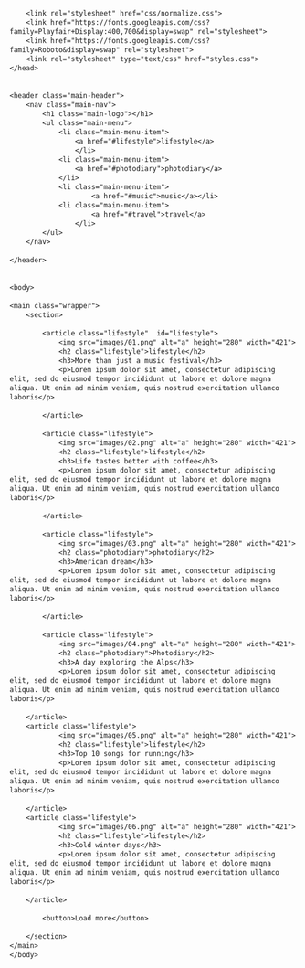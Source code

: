 <!DOCTYPE html>

<html>
    <head>
        <meta charset="UTF-8">
        <title>module 1</title>
        
        <link rel="stylesheet" href="css/normalize.css">
        <link href="https://fonts.googleapis.com/css?family=Playfair+Display:400,700&display=swap" rel="stylesheet">
        <link href="https://fonts.googleapis.com/css?family=Roboto&display=swap" rel="stylesheet">
        <link rel="stylesheet" type="text/css" href="styles.css">
    </head>

    
    <header class="main-header">
        <nav class="main-nav">
            <h1 class="main-logo"></h1>
            <ul class="main-menu">
                <li class="main-menu-item">
                    <a href="#lifestyle">lifestyle</a>
                    </li>
                <li class="main-menu-item">
                    <a href="#photodiary">photodiary</a>
                </li>
                <li class="main-menu-item">
                        <a href="#music">music</a></li>
                <li class="main-menu-item">
                        <a href="#travel">travel</a>
                    </li>
            </ul>
        </nav>

    </header>


    <body>

    <main class="wrapper">
        <section>

            <article class="lifestyle"  id="lifestyle">
                <img src="images/01.png" alt="a" height="280" width="421">
                <h2 class="lifestyle">lifestyle</h2>
                <h3>More than just a music festival</h3>
                <p>Lorem ipsum dolor sit amet, consectetur adipiscing elit, sed do eiusmod tempor incididunt ut labore et dolore magna aliqua. Ut enim ad minim veniam, quis nostrud exercitation ullamco laboris</p>
        
            </article>

            <article class="lifestyle">
                <img src="images/02.png" alt="a" height="280" width="421">
                <h2 class="lifestyle">lifestyle</h2>
                <h3>Life tastes better with coffee</h3>
                <p>Lorem ipsum dolor sit amet, consectetur adipiscing elit, sed do eiusmod tempor incididunt ut labore et dolore magna aliqua. Ut enim ad minim veniam, quis nostrud exercitation ullamco laboris</p>
            
            </article>

            <article class="lifestyle">
                <img src="images/03.png" alt="a" height="280" width="421">
                <h2 class="photodiary">photodiary</h2>
                <h3>American dream</h3>
                <p>Lorem ipsum dolor sit amet, consectetur adipiscing elit, sed do eiusmod tempor incididunt ut labore et dolore magna aliqua. Ut enim ad minim veniam, quis nostrud exercitation ullamco laboris</p>
                
            </article>

            <article class="lifestyle">
                <img src="images/04.png" alt="a" height="280" width="421">
                <h2 class="photodiary">Photodiary</h2>
                <h3>A day exploring the Alps</h3>
                <p>Lorem ipsum dolor sit amet, consectetur adipiscing elit, sed do eiusmod tempor incididunt ut labore et dolore magna aliqua. Ut enim ad minim veniam, quis nostrud exercitation ullamco laboris</p>
                    
        </article>
        <article class="lifestyle">
                <img src="images/05.png" alt="a" height="280" width="421">
                <h2 class="lifestyle">lifestyle</h2>
                <h3>Top 10 songs for running</h3>
                <p>Lorem ipsum dolor sit amet, consectetur adipiscing elit, sed do eiusmod tempor incididunt ut labore et dolore magna aliqua. Ut enim ad minim veniam, quis nostrud exercitation ullamco laboris</p>
                    
        </article>
        <article class="lifestyle">
                <img src="images/06.png" alt="a" height="280" width="421">
                <h2 class="lifestyle">lifestyle</h2>
                <h3>Cold winter days</h3>
                <p>Lorem ipsum dolor sit amet, consectetur adipiscing elit, sed do eiusmod tempor incididunt ut labore et dolore magna aliqua. Ut enim ad minim veniam, quis nostrud exercitation ullamco laboris</p>
                    
        </article>

            <button>Load more</button>

        </section>  
    </main>
    </body>

</html>

